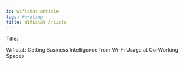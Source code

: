 ```yaml
---
id: wifistat-article
tags: #writing
title: Wifistat Article
---
```


Title:

Wifistat: Getting Business Intelligence from Wi-Fi Usage at Co-Working Spaces